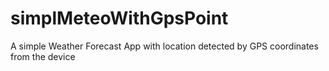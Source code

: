 # simplMeteoWithGpsPoint
A simple Weather Forecast App with location detected by GPS coordinates from the device

